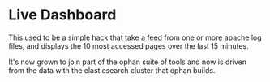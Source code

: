 Live Dashboard
==============

This used to be a simple hack that take a feed from one or more apache log files,
and displays the 10 most accessed pages over the last 15 minutes.

It's now grown to join part of the ophan suite of tools and now is
driven from the data with the elasticsearch cluster that ophan builds.

